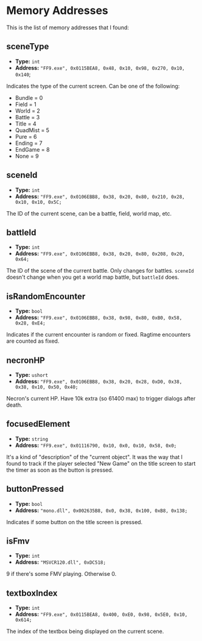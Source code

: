 # Memory Addresses

This is the list of memory addresses that I found:

## sceneType

- **Type:** `int`
- **Address:** `"FF9.exe", 0x0115BEA8, 0x48, 0x10, 0x98, 0x270, 0x10, 0x140`;

Indicates the type of the current screen. Can be one of the following:

- Bundle = 0
- Field = 1
- World = 2
- Battle = 3
- Title = 4
- QuadMist = 5
- Pure = 6
- Ending = 7
- EndGame = 8
- None = 9

## sceneId

- **Type:** `int`
- **Address:** `"FF9.exe", 0x0106EBB8, 0x38, 0x20, 0x80, 0x210, 0x28, 0x10, 0x10, 0x5C;`

The ID of the current scene, can be a battle, field, world map, etc.

## battleId

- **Type:** `int`
- **Address:** `"FF9.exe", 0x0106EBB8, 0x38, 0x20, 0x80, 0x208, 0x20, 0x64;`

The ID of the scene of the current battle. Only changes for battles. `sceneId` doesn't change when you get a world map battle, but `battleId` does.

## isRandomEncounter

- **Type:** `bool`
- **Address:** `"FF9.exe", 0x0106EBB8, 0x38, 0x98, 0x80, 0xB0, 0x58, 0x28, 0xE4;`

Indicates if the current encounter is random or fixed. Ragtime encounters are counted as fixed.

## necronHP

- **Type:** `ushort`
- **Address:** `"FF9.exe", 0x0106EBB8, 0x38, 0x20, 0x28, 0xD0, 0x38, 0x38, 0x10, 0x50, 0x40;`

Necron's current HP. Have 10k extra (so 61400 max) to trigger dialogs after death.

## focusedElement

- **Type:** `string`
- **Address:** `"FF9.exe", 0x01116790, 0x10, 0x0, 0x10, 0x58, 0x0;`

It's a kind of "description" of the "current object". It was the way that I found to track if the player selected "New Game" on the title screen to start the timer as soon as the button is pressed.

## buttonPressed

- **Type:** `bool`
- **Address:** `"mono.dll", 0x002635B8, 0x0, 0x38, 0x100, 0xB8, 0x138;`

Indicates if some button on the title screen is pressed.

## isFmv

- **Type:** `int`
- **Address:** `"MSVCR120.dll", 0xDC518;`

9 if there's some FMV playing. Otherwise 0.

## textboxIndex

- **Type:** `int`
- **Address:** `"FF9.exe", 0x0115BEA8, 0x400, 0xE0, 0x98, 0x5E0, 0x10, 0x614;`

The index of the textbox being displayed on the current scene.
